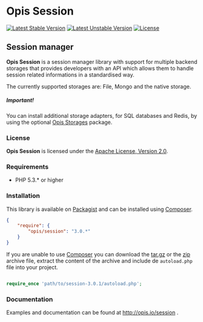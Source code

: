 Opis Session
============
[![Latest Stable Version](https://poser.pugx.org/opis/session/version.png)](https://packagist.org/packages/opis/session)
[![Latest Unstable Version](https://poser.pugx.org/opis/session/v/unstable.png)](//packagist.org/packages/opis/session)
[![License](https://poser.pugx.org/opis/session/license.png)](https://packagist.org/packages/opis/session)

Session manager
--------------
**Opis Session** is a session manager library with support for multiple backend storages that provides
developers with an API which allows them to handle session related informations in a standardised way.

The currently supported storages are: File, Mongo and the native storage. 

##### Important!

You can install additional storage adapters, for SQL databases and Redis, by using the optional [Opis Storages](https://github.com/opis/storages) package.

### License

**Opis Session** is licensed under the [Apache License, Version 2.0](http://www.apache.org/licenses/LICENSE-2.0). 

### Requirements

* PHP 5.3.* or higher

### Installation

This library is available on [Packagist](https://packagist.org/packages/opis/session) and can be installed using [Composer](http://getcomposer.org).

```json
{
    "require": {
        "opis/session": "3.0.*"
    }
}
```

If you are unable to use [Composer](http://getcomposer.org) you can download the
[tar.gz](https://github.com/opis/session/archive/3.0.1.tar.gz) or the [zip](https://github.com/opis/session/archive/3.0.1.zip)
archive file, extract the content of the archive and include de `autoload.php` file into your project. 

```php

require_once 'path/to/session-3.0.1/autoload.php';

```

### Documentation

Examples and documentation can be found at http://opis.io/session .